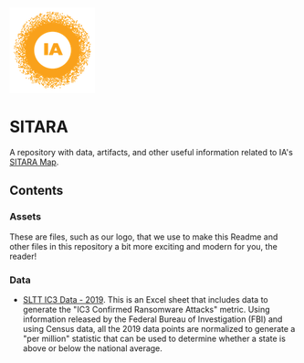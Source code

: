 ![image](https://github.com/internetassociation/SITARA/blob/main/Assets/IA_Mark.png)

# SITARA
A repository with data, artifacts, and other useful information related to IA's [SITARA Map](https://internetassociation.org/sitara).

## Contents

### Assets
These are files, such as our logo, that we use to make this Readme and other files in this repository a bit more exciting and modern for you, the reader!

### Data
* [SLTT IC3 Data - 2019](https://github.com/internetassociation/SITARA/blob/main/Data/IA_SLTT-IC3-Data_2019.xlsx). This is an Excel sheet that includes data to generate the "IC3 Confirmed Ransomware Attacks" metric. Using information released by the Federal Bureau of Investigation (FBI) and using Census data, all the 2019 data points are normalized to generate a "per million" statistic that can be used to determine whether a state is above or below the national average.
